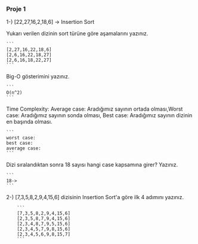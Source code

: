 ### Proje 1

1-) [22,27,16,2,18,6] -> Insertion Sort

Yukarı verilen dizinin sort türüne göre aşamalarını yazınız.

    ```
    [2,27,16,22,18,6]
    [2,6,16,22,18,27]
    [2,6,16,18,22,27] 
    ```

Big-O gösterimini yazınız.

    ```
    O(n^2)
    ```

Time Complexity: Average case: Aradığımız sayının ortada olması,Worst case: Aradığımız sayının sonda olması, Best case: Aradığımız sayının dizinin en başında olması.

    ```
    worst case:
    best case:
    average case:
    ```



Dizi sıralandıktan sonra 18 sayısı hangi case kapsamına girer? Yazınız.

    ```
    18->
    ```


2-) [7,3,5,8,2,9,4,15,6] dizisinin Insertion Sort'a göre ilk 4 adımını yazınız.

        ```
        [7,3,5,8,2,9,4,15,6]
        [2,3,5,8,7,9,4,15,6]
        [2,3,4,8,7,9,5,15,6]
        [2,3,4,5,7,9,8,15,6]
        [2,3,4,5,6,9,8,15,7]
        ```



    